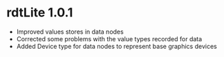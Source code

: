 # rdtLite 1.0.1

* Improved values stores in data nodes
* Corrected some problems with the value types recorded for data
* Added Device type for data nodes to represent base graphics devices
